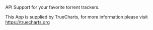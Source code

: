 
API Support for your favorite torrent trackers.

This App is supplied by TrueCharts, for more information please visit https://truecharts.org
